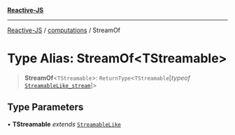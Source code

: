 [**Reactive-JS**](../../README.md)

***

[Reactive-JS](../../README.md) / [computations](../README.md) / StreamOf

# Type Alias: StreamOf\<TStreamable\>

> **StreamOf**\<`TStreamable`\>: `ReturnType`\<`TStreamable`\[*typeof* [`StreamableLike_stream`](../variables/StreamableLike_stream.md)\]\>

## Type Parameters

• **TStreamable** *extends* [`StreamableLike`](../interfaces/StreamableLike.md)
